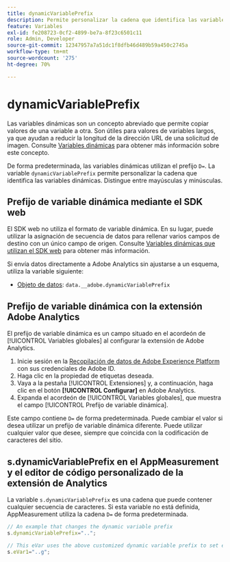```yaml
---
title: dynamicVariablePrefix
description: Permite personalizar la cadena que identifica las variables dinámicas.
feature: Variables
exl-id: fe208723-0cf2-4899-be7a-8f23c6501c11
role: Admin, Developer
source-git-commit: 12347957a7a51dc1f8dfb46d489b59a450c2745a
workflow-type: tm+mt
source-wordcount: '275'
ht-degree: 70%

---
```


# dynamicVariablePrefix

Las variables dinámicas son un concepto abreviado que permite copiar valores de una variable a otra. Son útiles para valores de variables largos, ya que ayudan a reducir la longitud de la dirección URL de una solicitud de imagen. Consulte [Variables dinámicas](../page-vars/dynamic-variables.md) para obtener más información sobre este concepto.

De forma predeterminada, las variables dinámicas utilizan el prefijo `D=`. La variable `dynamicVariablePrefix` permite personalizar la cadena que identifica las variables dinámicas. Distingue entre mayúsculas y minúsculas.

## Prefijo de variable dinámica mediante el SDK web

El SDK web no utiliza el formato de variable dinámica. En su lugar, puede utilizar la asignación de secuencia de datos para rellenar varios campos de destino con un único campo de origen. Consulte [Variables dinámicas que utilizan el SDK web](../page-vars/dynamic-variables.md#dynamic-variables-using-the-web-sdk) para obtener más información.

Si envía datos directamente a Adobe Analytics sin ajustarse a un esquema, utiliza la variable siguiente:

* [Objeto de datos](/help/implement/aep-edge/data-var-mapping.md): `data.__adobe.dynamicVariablePrefix`

## Prefijo de variable dinámica con la extensión Adobe Analytics

El prefijo de variable dinámica es un campo situado en el acordeón de [!UICONTROL Variables globales] al configurar la extensión de Adobe Analytics.

1. Inicie sesión en la [Recopilación de datos de Adobe Experience Platform](https://experience.adobe.com/data-collection) con sus credenciales de Adobe ID.
1. Haga clic en la propiedad de etiquetas deseada.
1. Vaya a la pestaña [!UICONTROL Extensiones] y, a continuación, haga clic en el botón **[!UICONTROL Configurar]** en Adobe Analytics.
1. Expanda el acordeón de [!UICONTROL Variables globales], que muestra el campo [!UICONTROL Prefijo de variable dinámica].

Este campo contiene `D=` de forma predeterminada. Puede cambiar el valor si desea utilizar un prefijo de variable dinámica diferente. Puede utilizar cualquier valor que desee, siempre que coincida con la codificación de caracteres del sitio.

## s.dynamicVariablePrefix en el AppMeasurement y el editor de código personalizado de la extensión de Analytics

La variable `s.dynamicVariablePrefix` es una cadena que puede contener cualquier secuencia de caracteres. Si esta variable no está definida, AppMeasurement utiliza la cadena `D=` de forma predeterminada.

```js
// An example that changes the dynamic variable prefix
s.dynamicVariablePrefix="..";

// This eVar uses the above customized dynamic variable prefix to set eVar to page URL
s.eVar1="..g";
```
